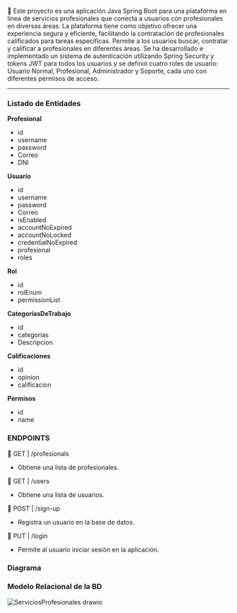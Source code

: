 📌 Este proyecto es una aplicación Java Spring Boot para una plataforma en línea de servicios profesionales que conecta a usuarios con profesionales en
diversas áreas. La plataforma tiene como objetivo ofrecer una experiencia segura y eficiente, facilitando la contratación de profesionales calificados para tareas específicas. Permite a los usuarios buscar,
contratar y calificar a profesionales en diferentes áreas.
Se ha desarrollado e implementado un sistema de autenticación utilizando Spring Security y tokens JWT para todos los usuarios y se definió cuatro roles de usuario: Usuario Normal, Profesional, Administrador y Soporte, cada uno con diferentes
permisos de acceso.

-------------------------------------------------------------------------------------------------------------------------------------------------------------------------------
### Listado de Entidades
**Profesional** 
- id
- username
- password
- Correo
- DNI

**Usuario**
- id
- username
- password
- Correo
- isEnabled
- accountNoExpired
- accountNoLocked
- credentialNoExpired
- profesional
- roles

**Rol**
- id
- rolEnum
- permissionList

**CategoriasDeTrabajo**
- id
- categorias
- Descripcion

**Calificaciones**
- id
- opinion
- calificacion

**Permisos**
- id
- name

### ENDPOINTS

📍 GET | /profesionals
- Obtiene una lista de profesionales.

📍 GET | /users
- Obtiene una lista de usuarios.

📍 POST | /sign-up
- Registra un usuario en la base de datos.

📍 PUT | /login
- Permite al usuario iniciar sesión en la aplicación.

### Diagrama

### Modelo Relacional de la BD

![ServiciosProfesionales drawio](https://github.com/MilagrosGuillot/SpringSecurity-JWT/assets/101240663/98687187-3394-4026-bf1c-2ac82039d49b)


